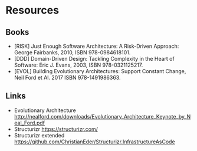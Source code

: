 # Resources

## Books

* [RISK] Just Enough Software Architecture: A Risk-Driven Approach: George Fairbanks, 2010, ISBN 978-0984618101.
* [DDD] Domain-Driven Design: Tackling Complexity in the Heart of Software: Eric J. Evans, 2003, ISBN 978-0321125217.
* [EVOL] Building Evolutionary Architectures: Support Constant Change, Neil Ford et Al. 2017 ISBN 978-1491986363.

## Links

* Evolutionary Architecture http://nealford.com/downloads/Evolutionary_Architecture_Keynote_by_Neal_Ford.pdf
* Structurizr https://structurizr.com/ ​
* Structurizr extended https://github.com/ChristianEder/Structurizr.InfrastructureAsCode ​
